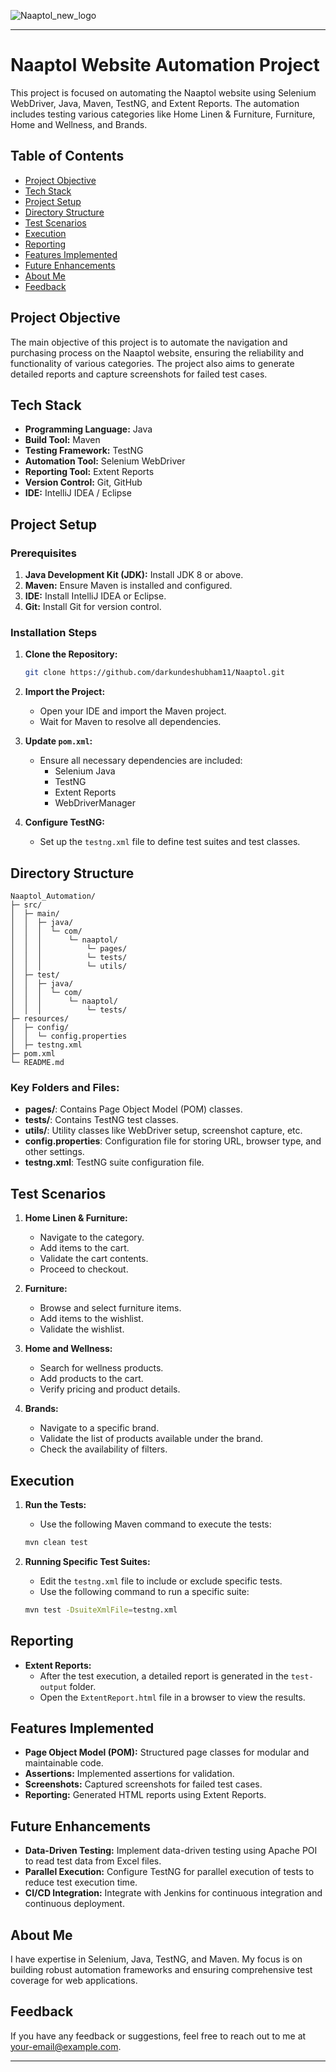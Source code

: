 
![Naaptol_new_logo](https://github.com/user-attachments/assets/5de5183a-78fa-4e57-9772-ead7aae4c9ae)

---

# Naaptol Website Automation Project

This project is focused on automating the Naaptol website using Selenium WebDriver, Java, Maven, TestNG, and Extent Reports. The automation includes testing various categories like Home Linen & Furniture, Furniture, Home and Wellness, and Brands.

## Table of Contents

- [Project Objective](#project-objective)
- [Tech Stack](#tech-stack)
- [Project Setup](#project-setup)
- [Directory Structure](#directory-structure)
- [Test Scenarios](#test-scenarios)
- [Execution](#execution)
- [Reporting](#reporting)
- [Features Implemented](#features-implemented)
- [Future Enhancements](#future-enhancements)
- [About Me](#about-me)
- [Feedback](#feedback)

## Project Objective

The main objective of this project is to automate the navigation and purchasing process on the Naaptol website, ensuring the reliability and functionality of various categories. The project also aims to generate detailed reports and capture screenshots for failed test cases.

## Tech Stack

- **Programming Language:** Java
- **Build Tool:** Maven
- **Testing Framework:** TestNG
- **Automation Tool:** Selenium WebDriver
- **Reporting Tool:** Extent Reports
- **Version Control:** Git, GitHub
- **IDE:** IntelliJ IDEA / Eclipse

## Project Setup

### Prerequisites

1. **Java Development Kit (JDK):** Install JDK 8 or above.
2. **Maven:** Ensure Maven is installed and configured.
3. **IDE:** Install IntelliJ IDEA or Eclipse.
4. **Git:** Install Git for version control.

### Installation Steps

1. **Clone the Repository:**

   ```bash
   git clone https://github.com/darkundeshubham11/Naaptol.git
   ```

2. **Import the Project:**
   - Open your IDE and import the Maven project.
   - Wait for Maven to resolve all dependencies.

3. **Update `pom.xml`:**
   - Ensure all necessary dependencies are included:
     - Selenium Java
     - TestNG
     - Extent Reports
     - WebDriverManager

4. **Configure TestNG:**
   - Set up the `testng.xml` file to define test suites and test classes.

## Directory Structure

```plaintext
Naaptol_Automation/
├─ src/
│  ├─ main/
│  │  ├─ java/
│  │  │  └─ com/
│  │  │      └─ naaptol/
│  │  │          └─ pages/
│  │  │          └─ tests/
│  │  │          └─ utils/
│  ├─ test/
│  │  ├─ java/
│  │  │  └─ com/
│  │  │      └─ naaptol/
│  │  │          └─ tests/
├─ resources/
│  ├─ config/
│  │  └─ config.properties
│  ├─ testng.xml
├─ pom.xml
└─ README.md
```

### Key Folders and Files:

- **pages/**: Contains Page Object Model (POM) classes.
- **tests/**: Contains TestNG test classes.
- **utils/**: Utility classes like WebDriver setup, screenshot capture, etc.
- **config.properties**: Configuration file for storing URL, browser type, and other settings.
- **testng.xml**: TestNG suite configuration file.

## Test Scenarios

1. **Home Linen & Furniture:**
   - Navigate to the category.
   - Add items to the cart.
   - Validate the cart contents.
   - Proceed to checkout.

2. **Furniture:**
   - Browse and select furniture items.
   - Add items to the wishlist.
   - Validate the wishlist.

3. **Home and Wellness:**
   - Search for wellness products.
   - Add products to the cart.
   - Verify pricing and product details.

4. **Brands:**
   - Navigate to a specific brand.
   - Validate the list of products available under the brand.
   - Check the availability of filters.

## Execution

1. **Run the Tests:**
   - Use the following Maven command to execute the tests:

   ```bash
   mvn clean test
   ```

2. **Running Specific Test Suites:**
   - Edit the `testng.xml` file to include or exclude specific tests.
   - Use the following command to run a specific suite:

   ```bash
   mvn test -DsuiteXmlFile=testng.xml
   ```

## Reporting

- **Extent Reports:**
  - After the test execution, a detailed report is generated in the `test-output` folder.
  - Open the `ExtentReport.html` file in a browser to view the results.

## Features Implemented

- **Page Object Model (POM):** Structured page classes for modular and maintainable code.
- **Assertions:** Implemented assertions for validation.
- **Screenshots:** Captured screenshots for failed test cases.
- **Reporting:** Generated HTML reports using Extent Reports.

## Future Enhancements

- **Data-Driven Testing:** Implement data-driven testing using Apache POI to read test data from Excel files.
- **Parallel Execution:** Configure TestNG for parallel execution of tests to reduce test execution time.
- **CI/CD Integration:** Integrate with Jenkins for continuous integration and continuous deployment.

## About Me

I have expertise in Selenium, Java, TestNG, and Maven. My focus is on building robust automation frameworks and ensuring comprehensive test coverage for web applications.

## Feedback

If you have any feedback or suggestions, feel free to reach out to me at [your-email@example.com](mailto:your-email@example.com).

---
